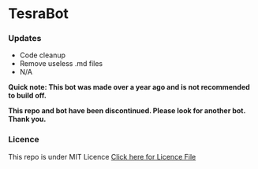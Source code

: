 # TesraBot

### Updates
- Code cleanup
- Remove useless .md files
- N/A

**Quick note: This bot was made over a year ago and is not recommended to build off.**

**This repo and bot have been discontinued. Please look for another bot. Thank you.**

### Licence
This repo is under MIT Licence [Click here for Licence File](https://github.com/faultyx/TesraBot/blob/master/LICENCE)
